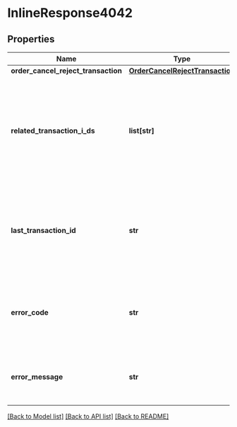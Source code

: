 # InlineResponse4042

## Properties
Name | Type | Description | Notes
------------ | ------------- | ------------- | -------------
**order_cancel_reject_transaction** | [**OrderCancelRejectTransaction**](OrderCancelRejectTransaction.md) |  | [optional] 
**related_transaction_i_ds** | **list[str]** | The IDs of all Transactions that were created while satisfying the request. Only present if the Account exists. | [optional] 
**last_transaction_id** | **str** | The ID of the most recent Transaction created for the Account. Only present if the Account exists. | [optional] 
**error_code** | **str** | The code of the error that has occurred. This field may not be returned for some errors. | [optional] 
**error_message** | **str** | The human-readable description of the error that has occurred. | [optional] 

[[Back to Model list]](../README.md#documentation-for-models) [[Back to API list]](../README.md#documentation-for-api-endpoints) [[Back to README]](../README.md)


